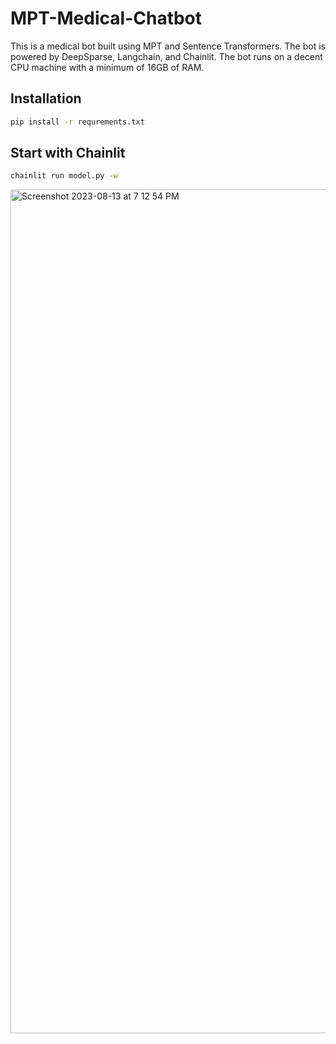 # MPT-Medical-Chatbot
This is a medical bot built using MPT and Sentence Transformers. The bot is powered by DeepSparse, Langchain, and Chainlit. The bot runs on a decent CPU machine with a minimum of 16GB of RAM.

## Installation

```bash
pip install -r requrements.txt
```

## Start with Chainlit

```bash
chainlit run model.py -w
```

<img width="1350" alt="Screenshot 2023-08-13 at 7 12 54 PM" src="https://github.com/mgoin/MPT-Medical-Chatbot/assets/3195154/6841439d-0f27-42d6-af15-65a36e2f0a87">
